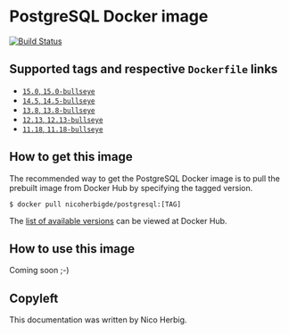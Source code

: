 # PostgreSQL Docker image

[![Build Status](https://github.com/nicoherbigio/docker-postgresql/actions/workflows/build-docker-images.yml/badge.svg)](https://github.com/nicoherbigio/docker-postgresql/actions/workflows/build-docker-images.yml)

## Supported tags and respective `Dockerfile` links

 * [`15.0`, `15.0-bullseye`](https://github.com/nicoherbigio/docker-postgresql/blob/main/15.0/debian/default/Dockerfile)
 * [`14.5`, `14.5-bullseye`](https://github.com/nicoherbigio/docker-postgresql/blob/main/14.5/debian/default/Dockerfile)
 * [`13.8`, `13.8-bullseye`](https://github.com/nicoherbigio/docker-postgresql/blob/main/13.8/debian/default/Dockerfile)
 * [`12.13`, `12.13-bullseye`](https://github.com/nicoherbigio/docker-postgresql/blob/main/12.13/debian/default/Dockerfile)
 * [`11.18`, `11.18-bullseye`](https://github.com/nicoherbigio/docker-postgresql/blob/main/11.18/debian/default/Dockerfile)

## How to get this image

The recommended way to get the PostgreSQL Docker image is to pull the prebuilt image from Docker Hub by specifying the tagged version.

```console
$ docker pull nicoherbigde/postgresql:[TAG]
```

The [list of available versions](https://hub.docker.com/r/nicoherbigde/postgresql/tags) can be viewed at Docker Hub.

## How to use this image

Coming soon ;-)

## Copyleft

This documentation was written by Nico Herbig.
